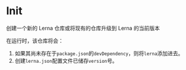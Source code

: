 # Init

创建一个新的 Lerna 仓库或将现有的仓库升级到 Lerna 的当前版本

在运行时，该仓库将会：

1. 如果其尚未存在于`package.json`的`devDependency`，则将`lerna`添加进去。
2. 创建`lerna.json`配置文件已储存`version`号。

